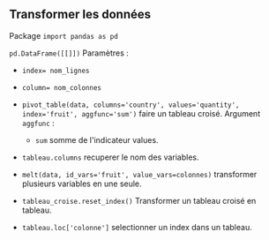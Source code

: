 
## Transformer les données
Package `import pandas as pd`

`pd.DataFrame([[]])`
Paramètres :
* `index= nom_lignes` 
* `column= nom_colonnes`


* `pivot_table(data, columns='country', values='quantity', index='fruit', aggfunc='sum')` faire un tableau croisé.
Argument `aggfunc` : 
  * `sum` somme de l'indicateur values.
* `tableau.columns` recuperer le nom des variables.
* `melt(data, id_vars='fruit', value_vars=colonnes)` transformer plusieurs variables en une seule.
* `tableau_croise.reset_index()` Transformer un tableau croisé en tableau.
* `tableau.loc['colonne']`  selectionner un index dans un tableau.